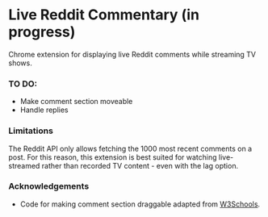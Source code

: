 # Live Reddit Commentary (in progress)
 Chrome extension for displaying live Reddit comments while streaming TV shows.

### TO DO:
- Make comment section moveable
- Handle replies

### Limitations
The Reddit API only allows fetching the 1000 most recent comments on a post. For this reason, this extension is best suited for watching live-streamed rather than recorded TV content - even with the lag option.

### Acknowledgements
- Code for making comment section draggable adapted from [W3Schools](https://www.w3schools.com/howto/howto_js_draggable.asp).
